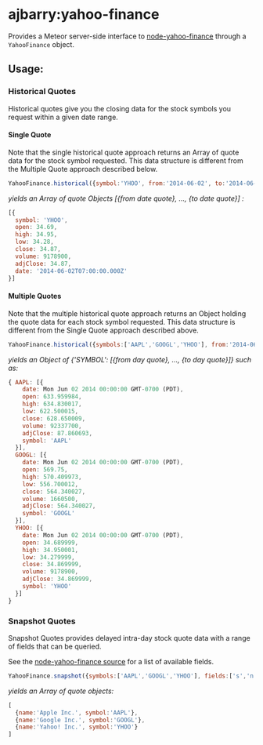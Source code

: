 ajbarry:yahoo-finance
=====================

Provides a Meteor server-side interface to [node-yahoo-finance](https://github.com/pilwon/node-yahoo-finance) through
a ```YahooFinance``` object.

## Usage:


### Historical Quotes
Historical quotes give you the closing data for the stock symbols you request within a given date range.

#### Single Quote
Note that the single historical quote approach returns an Array of quote data for the stock symbol requested.
This data structure is different from the Multiple Quote approach described below.

```javascript
YahooFinance.historical({symbol:'YHOO', from:'2014-06-02', to:'2014-06-02'})
```

*yields an Array of quote Objects [{from date quote}, ..., {to date quote}] :*

```javascript
[{
  symbol: 'YHOO',
  open: 34.69,
  high: 34.95,
  low: 34.28,
  close: 34.87,
  volume: 9178900,
  adjClose: 34.87,
  date: '2014-06-02T07:00:00.000Z'
}]
```

#### Multiple Quotes
Note that the multiple historical quote approach returns an Object holding the quote data for each stock symbol requested.
This data structure is different from the Single Quote approach described above.

```javascript
YahooFinance.historical({symbols:['AAPL','GOOGL','YHOO'], from:'2014-06-02', to:'2014-06-02'})
```

*yields an Object of {'SYMBOL': [{from day quote}, ..., {to day quote}]} such as:*

```javascript
{ AAPL: [{
    date: Mon Jun 02 2014 00:00:00 GMT-0700 (PDT),
    open: 633.959984,
    high: 634.830017,
    low: 622.500015,
    close: 628.650009,
    volume: 92337700,
    adjClose: 87.860693,
    symbol: 'AAPL'
  }],
  GOOGL: [{
    date: Mon Jun 02 2014 00:00:00 GMT-0700 (PDT),
    open: 569.75,
    high: 570.409973,
    low: 556.700012,
    close: 564.340027,
    volume: 1660500,
    adjClose: 564.340027,
    symbol: 'GOOGL'
  }],
  YHOO: [{
    date: Mon Jun 02 2014 00:00:00 GMT-0700 (PDT),
    open: 34.689999,
    high: 34.950001,
    low: 34.279999,
    close: 34.869999,
    volume: 9178900,
    adjClose: 34.869999,
    symbol: 'YHOO'
  }]
}
```

### Snapshot Quotes
Snapshot Quotes provides delayed intra-day stock quote data with a range of fields that can be queried.

See the [node-yahoo-finance source](https://github.com/pilwon/node-yahoo-finance/blob/master/lib/fields.js) for a list
of available fields.

```javascript
YahooFinance.snapshot({symbols:['AAPL','GOOGL','YHOO'], fields:['s','n']})
```

*yields an Array of quote objects:*

```javascript
[
  {name:'Apple Inc.', symbol:'AAPL'},
  {name:'Google Inc.', symbol:'GOOGL'},
  {name:'Yahoo! Inc.', symbol:'YHOO'}
]
```
